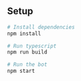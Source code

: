 ## Setup

```sh
# Install dependencies
npm install

# Run typescript
npm run build

# Run the bot
npm start
```
